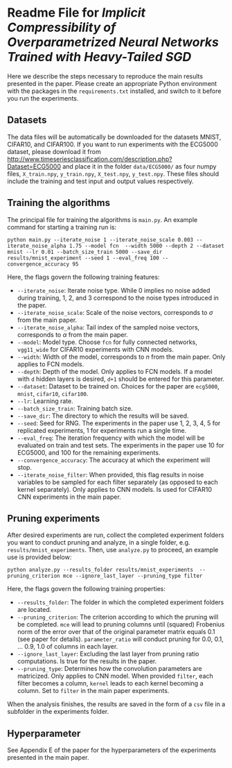 # Readme File for _Implicit Compressibility of Overparametrized Neural Networks Trained with Heavy-Tailed SGD_

Here we describe the steps necessary to reproduce the main results presented in the paper. Please create an appropriate Python environment with the packages in the `requirements.txt` installed, and switch to it before you run the experiments.

## Datasets
The data files will be automatically be downloaded for the datasets MNIST, CIFAR10, and CIFAR100. If you want to run experiments with the ECG5000 dataset, please download it from http://www.timeseriesclassification.com/description.php?Dataset=ECG5000 and place it in the folder `data/ECG5000/` as four numpy files, `X_train.npy`, `y_train.npy`, `X_test.npy`, `y_test.npy`. These files should include the training and test input and output values respectively.

## Training the algorithms

The principal file for training the algorithms is `main.py`. An example command for starting a training run is:

`python main.py --iterate_noise 1 --iterate_noise_scale 0.003 --iterate_noise_alpha 1.75 --model fcn  --width 5000 --depth 2 --dataset mnist --lr 0.01 --batch_size_train 5000 --save_dir results/mnist_experiment --seed 1 --eval_freq 100 --convergence_accuracy 95`

Here, the flags govern the following training features:

- `--iterate_noise`: Iterate noise type. While 0 implies no noise added during training, 1, 2, and 3 correspond to the noise types introduced in the paper.
- `--iterate_noise_scale`: Scale of the noise vectors, corresponds to $\sigma$ from the main paper.
- `--iterate_noise_alpha`: Tail index of the sampled noise vectors, corresponds to $\alpha$ from the main paper.
- `--model`: Model type. Choose `fcn` for fully connected networks, `vgg11_wide` for CIFAR10 experiments with CNN models. 
- `--width`: Width of the model, corresponds to $n$ from the main paper. Only applies to FCN models.
- `--depth`: Depth of the model. Only applies to FCN models. If a model with `d` hidden layers is desired, `d+1` should be entered for this parameter.
- `--dataset`: Dataset to be trained on. Choices for the paper are `ecg5000`, `mnist`, `cifar10`, `cifar100`.
- `--lr`: Learning rate.
- `--batch_size_train`: Training batch size.
- `--save_dir`: The directory to which the results will be saved.
- `--seed`: Seed for RNG. The experiments in the paper use 1, 2, 3, 4, 5 for replicated experiments, 1 for experiments run a single time.
- `--eval_freq`: The iteration frequency with which the model will be evaluated on train and test sets. The experiments in the paper use 10 for ECG5000, and 100 for the remaining experiments.
- `--convergence_accuracy`: The accuracy at which the experiment will stop.
- `--iterate_noise_filter`: When provided, this flag results in noise variables to be sampled for each filter separately (as opposed to each kernel separately). Only applies to CNN models. Is used for CIFAR10 CNN experiments in the main paper.

## Pruning experiments

After desired experiments are run, collect the completed experiment folders you want to conduct pruning and analyze, in a single folder, e.g. `results/mnist_experiments`. Then, use `analyze.py` to proceed, an example use is provided below:  

`python analyze.py --results_folder results/mnist_experiments  --pruning_criterion mce --ignore_last_layer --pruning_type filter`

Here, the flags govern the following training properties:

- `--results_folder`: The folder in which the completed experiment folders are located.
- `--pruning_criterion`: The criterion according to which the pruning will be completed. `mce` will lead to pruning columns until (squared) Frobenius norm of the error over that of the original parameter matrix equals 0.1 (see paper for details). `parameter_ratio` will conduct pruning for 0.0, 0.1, ... 0.9, 1.0 of columns in each layer.
- `--ignore_last_layer`: Excluding the last layer from pruning ratio computations. Is true for the results in the paper.
- `--pruning_type`: Determines how the convolution parameters are matricized. Only applies to CNN model. When provided `filter`, each filter becomes a column, `kernel` leads to each kernel becoming a column. Set to `filter` in the main paper experiments.

When the analysis finishes, the results are saved in the form of a `csv` file in a subfolder in the experiments folder.

## Hyperparameter

See Appendix E of the paper for the hyperparameters of the experiments presented in the main paper.